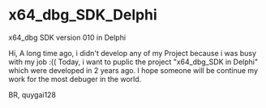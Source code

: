 # x64_dbg_SDK_Delphi
x64_dbg SDK version 010 in Delphi

Hi,
A long time ago, i didn't develop any of my Project because i was busy with my job :((
Today, i want to puplic the project "x64_dbg_SDK in Delphi" which were developed in 2 years ago. 
I hope someone will be continue my work for the most debuger in the world.

BR,
quygai128
